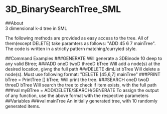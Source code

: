 # 3D_BinarySearchTree_SML

##About   
3 dimensional k-d tree in SML 

The following methods are provided as easy access to the tree.
All of them(except DELETE) take paramters as follows: "ADD 45 6 7 mainTree". The code is written in a strictly pattern matching/curryied style. 

##Command Examples
###GENERATE
    Will generate a 3DBinode 10 deep to any valid Btree;
###ADD oneD twoD threeD bTree 
    Will add a node(s) at the desired location, givng the full path 
###DELETE dimList bTree 
    Will delete a node(s). Must use following format: "DELETE [45,6,7] mainTree"
###PRINT bTree = PrintTree [] bTree;
    Will print the tree. 
###SEARCH oneD twoD threeD bTree
    Will search the tree to check if item exists, with the full path
###val myBTree = ADD/DELETE/SEARCH/GENERATE
    To assign the output of any function, use the above format with the respective parameters
##Variables 
###val mainTree 
    An initially generated tree, with 10 randomly generated items. 
